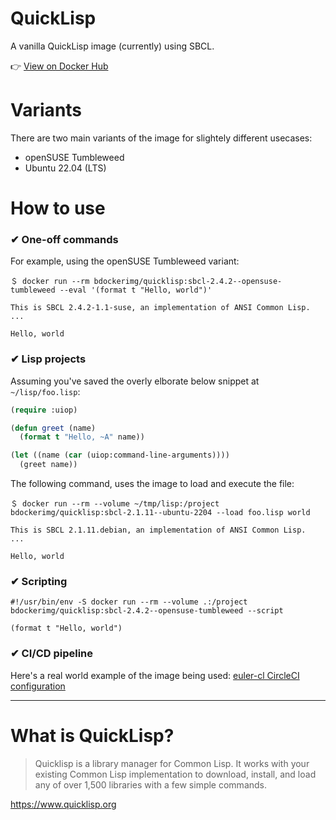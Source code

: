 # QuickLisp

A vanilla QuickLisp image (currently) using SBCL.

👉 [View on Docker Hub](https://hub.docker.com/r/bdockerimg/quicklisp)

# Variants

There are two main variants of the image for slightely different usecases:

* openSUSE Tumbleweed
* Ubuntu 22.04 (LTS)

# How to use

### ✔ One-off commands

For example, using the openSUSE Tumbleweed variant:

```
＄ docker run --rm bdockerimg/quicklisp:sbcl-2.4.2--opensuse-tumbleweed --eval '(format t "Hello, world")'

This is SBCL 2.4.2-1.1-suse, an implementation of ANSI Common Lisp.
...

Hello, world
```

### ✔ Lisp projects

Assuming you've saved the overly elborate below snippet at `~/lisp/foo.lisp`:

```lisp
(require :uiop)

(defun greet (name)
  (format t "Hello, ~A" name))

(let ((name (car (uiop:command-line-arguments))))
  (greet name))
```

The following command, uses the image to load and execute the file:

```
＄ docker run --rm --volume ~/tmp/lisp:/project bdockerimg/quicklisp:sbcl-2.1.11--ubuntu-2204 --load foo.lisp world

This is SBCL 2.1.11.debian, an implementation of ANSI Common Lisp.
...

Hello, world
```

### ✔ Scripting

```
#!/usr/bin/env -S docker run --rm --volume .:/project bdockerimg/quicklisp:sbcl-2.4.2--opensuse-tumbleweed --script

(format t "Hello, world")
```

### ✔ CI/CD pipeline

Here's a real world example of the image being used: [euler-cl CircleCI configuration](https://github.com/bahmanm/euler-cl/blob/8d027c83423e09c7e4d90bca815e7ed5da86775f/.circleci/config.yml#L10)

---

# What is QuickLisp?

> Quicklisp is a library manager for Common Lisp. It works with your existing Common Lisp
> implementation to download, install, and load any of over 1,500 libraries with a few simple
> commands.

https://www.quicklisp.org
